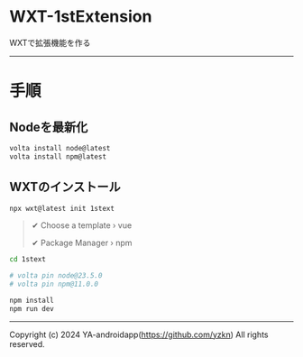 # WXT-1stExtension

WXTで拡張機能を作る

---

# 手順

## Nodeを最新化

```sh
volta install node@latest
volta install npm@latest
```

## WXTのインストール

```sh
npx wxt@latest init 1stext
```

> ✔ Choose a template › vue
>
> ✔ Package Manager › npm

```sh
cd 1stext

# volta pin node@23.5.0
# volta pin npm@11.0.0

npm install
npm run dev
```

---

Copyright (c) 2024 YA-androidapp(https://github.com/yzkn) All rights reserved.

